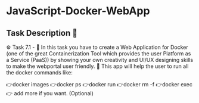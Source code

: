 # JavaScript-Docker-WebApp
## Task Description 📄

⚙️ Task 7.1 -
📌 In this task you have to create a Web Application for Docker (one of the great Containerization Tool which provides the user Platform as a Service (PaaS)) by showing your own creativity and UI/UX designing skills to make the webportal user friendly.
📌 This app will help the user to run all the docker commands like:

  👉docker images
  👉docker ps
  👉docker run
  👉docker rm -f
  👉docker exec
 👉 add more if you want. (Optional) 
